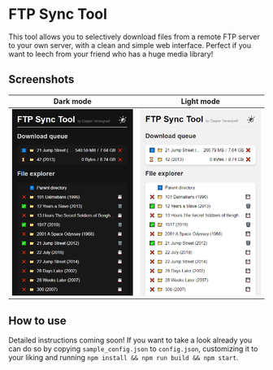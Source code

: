 # FTP Sync Tool

This tool allows you to selectively download files from a remote FTP server to your own server, with a clean and simple web interface. Perfect if you want to leech from your friend who has a huge media library!

## Screenshots

| Dark mode | Light mode |
|---|---|
| ![Dark mode](dark.png)  |  ![Light mode](light.png) |

## How to use

Detailed instructions coming soon!
If you want to take a look already you can do so by copying `sample_config.json` to `config.json`, customizing it to your liking and running `npm install && npm run build && npm start`.